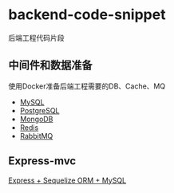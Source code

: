 # backend-code-snippet
后端工程代码片段

## 中间件和数据准备

使用Docker准备后端工程需要的DB、Cache、MQ

- [MySQL](https://github.com/huiru-wang/backend-code-snippet/blob/main/00-basic/middleware-config.md#mysql)
- [PostgreSQL](https://github.com/huiru-wang/backend-code-snippet/blob/main/00-basic/middleware-config.md#postgresql)
- [MongoDB](https://github.com/huiru-wang/backend-code-snippet/blob/main/00-basic/middleware-config.md#mongodb)
- [Redis](https://github.com/huiru-wang/backend-code-snippet/blob/main/00-basic/middleware-config.md#redis)
- [RabbitMQ](https://github.com/huiru-wang/backend-code-snippet/blob/main/00-basic/middleware-config.md#rabbitmq)


## Express-mvc

[Express + Sequelize ORM + MySQL](https://github.com/huiru-wang/backend-code-snippet/tree/main/30-express-mvc#1-%E5%87%86%E5%A4%87%E9%A1%B9%E7%9B%AE)

